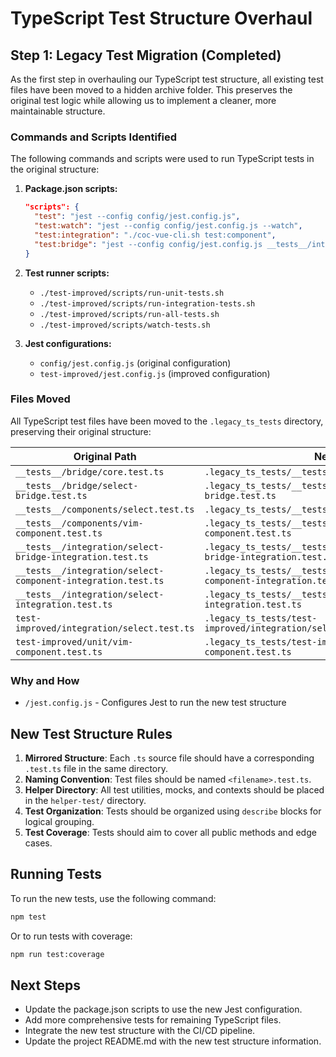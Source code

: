 # TypeScript Test Structure Overhaul

## Step 1: Legacy Test Migration (Completed)

As the first step in overhauling our TypeScript test structure, all existing test files have been moved to a hidden archive folder. This preserves the original test logic while allowing us to implement a cleaner, more maintainable structure.

### Commands and Scripts Identified

The following commands and scripts were used to run TypeScript tests in the original structure:

1. **Package.json scripts:**
   ```json
   "scripts": {
     "test": "jest --config config/jest.config.js",
     "test:watch": "jest --config config/jest.config.js --watch",
     "test:integration": "./coc-vue-cli.sh test:component",
     "test:bridge": "jest --config config/jest.config.js __tests__/integration/select-bridge-integration.test.ts"
   }
   ```

2. **Test runner scripts:**
   - `./test-improved/scripts/run-unit-tests.sh`
   - `./test-improved/scripts/run-integration-tests.sh`
   - `./test-improved/scripts/run-all-tests.sh`
   - `./test-improved/scripts/watch-tests.sh`

3. **Jest configurations:**
   - `config/jest.config.js` (original configuration)
   - `test-improved/jest.config.js` (improved configuration)

### Files Moved

All TypeScript test files have been moved to the `.legacy_ts_tests` directory, preserving their original structure:

| Original Path | New Path |
|---------------|----------|
| `__tests__/bridge/core.test.ts` | `.legacy_ts_tests/__tests__/bridge/core.test.ts` |
| `__tests__/bridge/select-bridge.test.ts` | `.legacy_ts_tests/__tests__/bridge/select-bridge.test.ts` |
| `__tests__/components/select.test.ts` | `.legacy_ts_tests/__tests__/components/select.test.ts` |
| `__tests__/components/vim-component.test.ts` | `.legacy_ts_tests/__tests__/components/vim-component.test.ts` |
| `__tests__/integration/select-bridge-integration.test.ts` | `.legacy_ts_tests/__tests__/integration/select-bridge-integration.test.ts` |
| `__tests__/integration/select-component-integration.test.ts` | `.legacy_ts_tests/__tests__/integration/select-component-integration.test.ts` |
| `__tests__/integration/select-integration.test.ts` | `.legacy_ts_tests/__tests__/integration/select-integration.test.ts` |
| `test-improved/integration/select.test.ts` | `.legacy_ts_tests/test-improved/integration/select.test.ts` |
| `test-improved/unit/vim-component.test.ts` | `.legacy_ts_tests/test-improved/unit/vim-component.test.ts` |

### Why and How

- `/jest.config.js` - Configures Jest to run the new test structure

## New Test Structure Rules

1. **Mirrored Structure**: Each `.ts` source file should have a corresponding `.test.ts` file in the same directory.
2. **Naming Convention**: Test files should be named `<filename>.test.ts`.
3. **Helper Directory**: All test utilities, mocks, and contexts should be placed in the `helper-test/` directory.
4. **Test Organization**: Tests should be organized using `describe` blocks for logical grouping.
5. **Test Coverage**: Tests should aim to cover all public methods and edge cases.

## Running Tests

To run the new tests, use the following command:

```bash
npm test
```

Or to run tests with coverage:

```bash
npm run test:coverage
```

## Next Steps

- Update the package.json scripts to use the new Jest configuration.
- Add more comprehensive tests for remaining TypeScript files.
- Integrate the new test structure with the CI/CD pipeline.
- Update the project README.md with the new test structure information.
